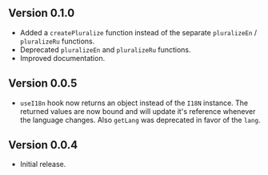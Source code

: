## Version 0.1.0

- Added a `createPluralize` function instead of the separate `pluralizeEn` / `pluralizeRu` functions.
- Deprecated `pluralizeEn` and `pluralizeRu` functions.
- Improved documentation.

## Version 0.0.5

- `useI18n` hook now returns an object instead of the `I18N` instance. The returned values are now bound and will update it's reference whenever the language changes. Also `getLang` was deprecated in favor of the `lang`.

## Version 0.0.4

- Initial release.
